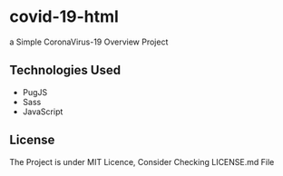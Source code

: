 
# covid-19-html
a Simple CoronaVirus-19 Overview Project

## Technologies Used
* PugJS
* Sass
* JavaScript

## License
The Project is under MIT Licence, Consider Checking LICENSE.md File
